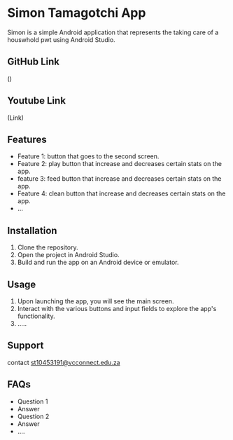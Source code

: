 # Simon Tamagotchi App

Simon is a simple Android application that represents the taking care of a houswhold pwt using Android Studio.

## GitHub Link

()

## Youtube Link

(Link)

## Features

- Feature 1: button that goes to the second screen.
- Feature 2: play button that increase and decreases certain stats on the app.
- feature 3: feed button that increase and decreases certain stats on the app.
- Feature 4: clean button that increase and decreases certain stats on the app.
- ...

## Installation

1. Clone the repository.
2. Open the project in Android Studio.
3. Build and run the app on an Android device or emulator.

## Usage

1. Upon launching the app, you will see the main screen.
2. Interact with the various buttons and input fields to explore the app's functionality.
3. .....


## Support

contact st10453191@vcconnect.edu.za

## FAQs

- Question 1
- Answer
- Question 2
- Answer
- ....

